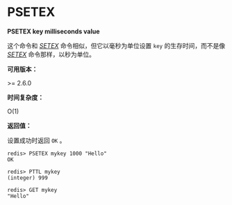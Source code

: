 
# PSETEX

**PSETEX key milliseconds value**

这个命令和 [_SETEX_](setex.html#setex) 命令相似，但它以毫秒为单位设置 `key` 的生存时间，而不是像 [_SETEX_](setex.html#setex) 命令那样，以秒为单位。

**可用版本：**

&gt;= 2.6.0

**时间复杂度：**

O(1)

**返回值：**

设置成功时返回 `OK` 。

```
redis> PSETEX mykey 1000 "Hello"
OK

redis> PTTL mykey
(integer) 999

redis> GET mykey
"Hello"

```
